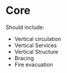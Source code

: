 # Core

Should include:
* Vertical circulation
* Vertical Services
* Vertical Structure
* Bracing
* Fire evacuation
